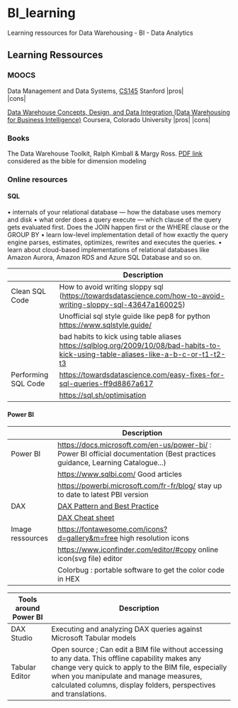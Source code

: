 # BI_learning
Learning ressources for Data Warehousing - BI - Data Analytics 

## Learning Ressources

### MOOCS
Data Management and Data Systems, [CS145](https://cs145-fa19.github.io/#)
Stanford
|pros|   
|cons|   

[Data Warehouse Concepts, Design, and Data Integration (Data Warehousing for Business Intelligence)](https://www.coursera.org/learn/dwdesign/home/welcome)
Coursera, Colorado University
|pros|
|cons|   

### Books
The Data Warehouse Toolkit,  Ralph Kimball & Margy Ross. [PDF link](http://aatinegar.com/wp-content/uploads/2016/05/Kimball_The-Data-Warehouse-Toolkit-3rd-Edition.pdf)
considered as the bible for dimension modeling

### Online resources


#### SQL 
 	
•	internals of your relational database — how the database uses memory and disk
•	what order does a query execute — which clause of the query gets evaluated first. Does the JOIN happen first or the WHERE clause or the GROUP BY
•	learn low-level implementation detail of how exactly the query engine parses, estimates, optimizes, rewrites and executes the queries.
•	learn about cloud-based implementations of relational databases like Amazon Aurora, Amazon RDS and Azure SQL Database and so on.

|   | Description |
|---------|--------------------------------------------------------------------------------------------------------------|
|   Clean SQL Code| 	How to avoid writing sloppy sql (https://towardsdatascience.com/how-to-avoid-writing-sloppy-sql-43647a160025)|
|   | Unofficial sql style guide like pep8 for python https://www.sqlstyle.guide/ |
|   | bad habits to kick using table aliases  https://sqlblog.org/2009/10/08/bad-habits-to-kick-using-table-aliases-like-a-b-c-or-t1-t2-t3|
|   Performing SQL Code 	| https://towardsdatascience.com/easy-fixes-for-sql-queries-ff9d8867a617|
|   | https://sql.sh/optimisation|


#### Power BI

|   | Description |
|---------|--------------------------------------------------------------------------------------------------------------|
| Power BI  | https://docs.microsoft.com/en-us/power-bi/ : Power BI official documentation (Best practices guidance, Learning Catalogue...)| 
| | https://www.sqlbi.com/ Good articles |
| 		   |https://powerbi.microsoft.com/fr-fr/blog/ stay up to date to latest PBI version |
| DAX | [DAX Pattern and Best Practice](https://www.daxpatterns.com/patterns/?ver=excel-2010-2013) |
||[DAX Cheat sheet](https://pragmaticworks.com/portfolio/dax-cheat-sheet/) 	|
|Image ressources | https://fontawesome.com/icons?d=gallery&m=free high resolution icons|
| 		   |https://www.iconfinder.com/editor/#copy online icon(svg file) editor|
||Colorbug : portable software to get the color code in HEX|

|  Tools around Power BI | Description |
|---------|--------------------------------------------------------------------------------------------------------------|
| DAX Studio| Executing and analyzing DAX queries against Microsoft Tabular models|
| Tabular Editor|	Open source ; Can edit a BIM file without accessing to any data. This offline capability makes any change very quick to apply to the BIM file, especially when you manipulate and manage measures, calculated columns, display folders, perspectives and translations.|


